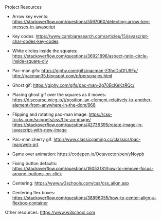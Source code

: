 Project Resources

- Arrow key events: https://stackoverflow.com/questions/5597060/detecting-arrow-key-presses-in-javascript

- Key codes: https://www.cambiaresearch.com/articles/15/javascript-char-codes-key-codes

- White circles inside the squares: https://stackoverflow.com/questions/36921896/aspect-ratio-circle-inside-square-div

- Pac-man gifs: https://giphy.com/gifs/pacman-E3hcDoDfU9Fu/
http://pacman35.blogspot.com/p/personajes.html

- Ghost gif: https://giphy.com/gifs/pac-man-2g70BcKeKzRQc/

- Placing ghost gif over the squares as it moves: https://discourse.wicg.io/t/position-an-element-relatively-to-another-element-from-anywhere-in-the-dom/968

- Flipping and rotating pac-man image:
https://css-tricks.com/snippets/css/flip-an-image/
https://stackoverflow.com/questions/42736395/rotate-image-in-javascript-with-new-image

- Pac-man cherry gif: http://www.classicgaming.cc/classics/pac-man/web-art

- Game over animation: https://codepen.io/Octavector/pen/yNoypb

- Fixing button defaults: https://stackoverflow.com/questions/19053181/how-to-remove-focus-around-buttons-on-click

- Centering: https://www.w3schools.com/css/css_align.asp

- Centering flex boxes: https://stackoverflow.com/questions/38896055/how-to-center-align-a-flexbox-container

Other resources:
https://www.w3school.com
